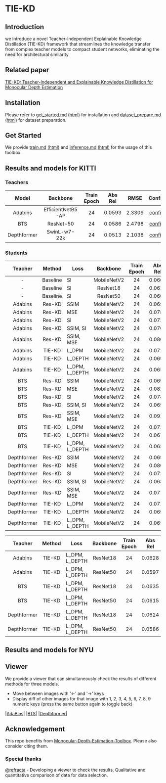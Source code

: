 # TIE-KD
## Introduction
we introduce a novel Teacher-Independent Explainable Knowledge Distillation (TIE-KD) framework that streamlines the knowledge transfer from complex teacher models to compact student networks, eliminating the need for architectural similarity

## Related paper
[TIE-KD: Teacher-Independent and Explainable Knowledge Distillation for Monocular Depth Estimation](https://arxiv.org/abs/2402.14340)

## Installation

Please refer to [get_started.md](docs/get_started.md#installation) [(html)](docs/get_started.html) for installation and [dataset_prepare.md](docs/dataset_prepare.md#prepare-datasets) [(html)](docs/dataset_prepare.html) for dataset preparation.

## Get Started

We provide [train.md](docs/train.md) [(html)](docs/train.html) and [inference.md](docs/inference.md) [(html)](docs/inference.html) for the usage of this toolbox. 

<!-- In the future, there will be tutorials for [customizing dataset (TODO)](docs/tutorials/customize_datasets.md), [designing data pipeline (TODO)](docs/tutorials/data_pipeline.md), [customizing modules (TODO)](docs/tutorials/customize_models.md), and [customizing runtime (TODO)](docs/tutorials/customize_runtime.md). We also provide [training tricks (TODO)](docs/tutorials/training_tricks.md). -->

## Results and models for KITTI

### Teachers
| Model | Backbone | Train Epoch | Abs Rel | RMSE | Config | Download |
| :------: | :--------: | :----: | :--------------: | :------: | :------: | :--------: |
| Adabins  |  EfficientNetB5-AP  |  24   | 0.0593 | 2.3309 |  [config](configs/teachers/adabins_efnetb5ap_kitti_24e.py) |  [model](https://koreatechackr-my.sharepoint.com/:u:/g/personal/bluekds_koreatech_ac_kr/Ecb81qU-z39AvaUeN-Up1kcBrWYcowajq83eZAlobCcxNg?e=klJ65F)
| BTS  |  ResNet-50  |  24   | 0.0586 | 2.4798 |  [config](configs/teachers/bts_r50_kitti_24e_b4.py) | [model](https://koreatechackr-my.sharepoint.com/:u:/g/personal/bluekds_koreatech_ac_kr/EXkshDfzK1BPqpLSIX4LgtoBusnW1t4HfyP6yUZsPsw4fQ?e=lftblO)
| Depthformer | SwinL-w7-22k   |  24   | 0.0513 | 2.1038 |  [config](configs/teachers/depthformer_swinl_22k_w7_kitti.py) | [model](https://koreatechackr-my.sharepoint.com/:u:/g/personal/bluekds_koreatech_ac_kr/EQ2uVeyE5nBMp0HxQ8qhBMwBGUdXnjK4bdU2P7cBb6VJBA?e=r1CWgY)



### Students

| Teacher | Method | Loss | Backbone | Train Epoch | Abs Rel | RMSE | Config | Download |
| :------: | :------: | ------ | :--------: | :----: | :--------------: | :------: |  :------: | :--------: |
| - | Baseline | SI | MobileNetV2   |  24   | 0.0663 | 2.5625 |  [config](configs/students/baseline_mobile2.py) | [model](https://koreatechackr-my.sharepoint.com/:u:/g/personal/bluekds_koreatech_ac_kr/EdlFQw-fK2VFtRthjOBrB-8B-zKFnbCzdXIf4gE3rFsDOA?e=VeoX5W)
| - | Baseline | SI | ResNet18   |  24   | 0.0634 | 2.5311 |  [config](configs/students/baseline_resnet18.py) | [model](https://koreatechackr-my.sharepoint.com/:u:/g/personal/bluekds_koreatech_ac_kr/EfuV2bwuaEJLrcwEf8nGHkcBBw5Xjpht-hdoSx_JJxeHlQ?e=JwC4ce)
| - | Baseline | SI | ResNet50   |  24   | 0.0605 | 2.4159 |  [config](configs/students/baseline_resnet50.py) | [model](https://koreatechackr-my.sharepoint.com/:u:/g/personal/bluekds_koreatech_ac_kr/EXsoMPQO3ZpBt5Tn2htCV5kBoBtrem4zJNFn0hz2OyyO5A?e=jDqzuY)
| Adabins | Res-KD | SSIM | MobileNetV2   |  24   | 0.0697 | 2.5639 |  [config](configs/students/res-kd_mobile_SSIM_adabins.py) | [model](https://koreatechackr-my.sharepoint.com/:u:/g/personal/bluekds_koreatech_ac_kr/EQAIaefdPctKsPXtEJl2w8MBF2O-BbB2EKeHBaCILXdMKQ?e=145gRk)
| Adabins | Res-KD | MSE | MobileNetV2   |  24   | 0.0786 | 2.6964 |  [config](configs/students/res-kd_mobile_mse_adabins.py) | [model](https://koreatechackr-my.sharepoint.com/:u:/g/personal/bluekds_koreatech_ac_kr/EXsG2foZNgxNhbo_E_vWoREBKRmWYTQ0j1zIeGemOMt6cg?e=doYEUC)
| Adabins | Res-KD | SI | MobileNetV2   |  24   | 0.0739 | 2.7371 |  [config](configs/students/res-kd_mobile_SI_adabins.py) | [model](https://koreatechackr-my.sharepoint.com/:u:/g/personal/bluekds_koreatech_ac_kr/EevDYCQIxrdOlXf1eUW_Iz4B2VGsSobxUXr84MkeHZtxQA?e=KFsOCN)
| Adabins | Res-KD | SSIM, SI | MobileNetV2   |  24   | 0.0701 | 2.5833 |  [config](configs/students/res-kd_mobile_SSIM_SI_adabins.py) | [model](https://koreatechackr-my.sharepoint.com/:u:/g/personal/bluekds_koreatech_ac_kr/EZl-v1hWUPBGuceip2W2jocBchplWNokoCfKsxRYEcFTfw?e=Kn0oQL)
| Adabins | Res-KD | SSIM, MSE | MobileNetV2   |  24   | 0.0808 | 2.6943 |  [config](configs/students/res-kd_mobile_SSIM_mse_adabins.py) | [model](https://koreatechackr-my.sharepoint.com/:u:/g/personal/bluekds_koreatech_ac_kr/EQ-sExqXMlZCgVx5CSx7NG8BXnHbDMLLYv9fJG9EnH6fKg?e=BwHK0S)
| Adabins | TIE-KD | L_DPM | MobileNetV2   |  24   | 0.0718 | 2.5433 |  [config](configs/students/ours_mobile_kl_only_adabins.py) | [model](https://koreatechackr-my.sharepoint.com/:u:/g/personal/bluekds_koreatech_ac_kr/EU0exIKkkOJNllhctrWzLzoBa7dRZCp8lmqlpUVZ8Ta0Uw?e=LfMh3e)
| Adabins | TIE-KD | L_DEPTH | MobileNetV2   |  24   | 0.0696 | 2.4646 |  [config](configs/students/ours_mobile_SSIM_only_adabins.py) | [model](https://koreatechackr-my.sharepoint.com/:u:/g/personal/bluekds_koreatech_ac_kr/ESTNec4BW-9AvS-58zw7rZMBzDwr1SXgjRcqdSq4qmVRUA?e=FekmUV)
| Adabins | TIE-KD | L_DPM, L_DEPTH | MobileNetV2   |  24   | 0.0654 | 2.4315 |  [config](configs/students/ours_mobile2_adabins.py) | [model](https://koreatechackr-my.sharepoint.com/:u:/g/personal/bluekds_koreatech_ac_kr/ETLWpOT1trtPnXGnxfk-zhMBaIKOWV2SQNPsm5Sr0-QBiQ?e=7aJJLY)
| BTS | Res-KD | SSIM | MobileNetV2   |  24   | 0.0697 | 2.6357 |  [config](configs/students/res-kd_mobile_SSIM_bts.py) | [model](https://koreatechackr-my.sharepoint.com/:u:/g/personal/bluekds_koreatech_ac_kr/Ee6A8elEbI5IhUtRKuNw2TEBa8pZ_4TF8uTc4MQxNFVHCA?e=F04AYh)
| BTS | Res-KD | MSE | MobileNetV2   |  24   | 0.0820 | 2.7440 |  [config](configs/students/res-kd_mobile_mse_bts.py) | [model](https://koreatechackr-my.sharepoint.com/:u:/g/personal/bluekds_koreatech_ac_kr/EbyjZaRiWptIiYupsjX1ujgBDq4Ru5CcXNIql2A4Wm12_w?e=dp8Yyf)
| BTS | Res-KD | SI | MobileNetV2   |  24   | 0.0782 | 2.8106 |  [config](configs/students/res-kd_mobile_SI_bts.py) | [model](https://koreatechackr-my.sharepoint.com/:u:/g/personal/bluekds_koreatech_ac_kr/EQ13TgBbAmpBoLW9H1A7GYwBCo8v8m3mE9HpRXeM4FChRg?e=dFY09A)
| BTS | Res-KD | SSIM, SI | MobileNetV2   |  24   | 0.0690 | 2.6168 |  [config](configs/students/res-kd_mobile_SSIM_SI_bts.py) | [model](https://koreatechackr-my.sharepoint.com/:u:/g/personal/bluekds_koreatech_ac_kr/ESK8UBanBMJBqL51ZHqjEfYBuJB_dCWPe1fMptFTAmCthw?e=Q2oZyo)
| BTS | Res-KD | SSIM, MSE | MobileNetV2   |  24   | 0.0914 | 2.7983 |  [config](configs/students/res-kd_mobile_SSIM_mse_bts.py) | [model](https://koreatechackr-my.sharepoint.com/:u:/g/personal/bluekds_koreatech_ac_kr/EaTPyGiES6FBmZuF2Dc8GlQBr_sGLK9vX7BQ1bOgxXuLZw?e=oN3fHC)
| BTS | TIE-KD | L_DPM | MobileNetV2   |  24   | 0.0722 | 2.6459 |  [config](configs/students/ours_mobile_kl_only_bts.py) | [model](https://koreatechackr-my.sharepoint.com/:u:/g/personal/bluekds_koreatech_ac_kr/EZ_seiqDCBdNgCfhgGcCb_UBSVPuHDZsPjRFKOz2b8PuEA?e=mpDP3F)
| BTS | TIE-KD | L_DEPTH | MobileNetV2   |  24   | 0.0679 | 2.5694 |  [config](configs/students/ours_mobile_SSIM_only_bts.py) | [model](https://koreatechackr-my.sharepoint.com/:u:/g/personal/bluekds_koreatech_ac_kr/EUBFNOIs8fpDs6v3irbXSuAB19xZLPFhmIW5Kvq6e0MDKA?e=L32m1Z)
| BTS | TIE-KD | L_DPM, L_DEPTH | MobileNetV2   |  24   | 0.0656 | 2.4984 |  [config](configs/students/ours_mobile2_bts.py) | [model](https://koreatechackr-my.sharepoint.com/:u:/g/personal/bluekds_koreatech_ac_kr/EbyIvRHSP5dFsLLb3P0iwHMByTrMp47qKZTXItwmjnl0rg?e=FOsPrf)
| Depthformer | Res-KD | SSIM | MobileNetV2   |  24   | 0.0692 | 2.5009 |  [config](configs/students/res-kd_mobile_SSIM_depthformer.py) | [model](https://koreatechackr-my.sharepoint.com/:u:/g/personal/bluekds_koreatech_ac_kr/EW9RsnlUfeJMlNdrho_S2hQBaoOAJMjjeDKxM5AvKGHrhg?e=ZY12n9)
| Depthformer | Res-KD | MSE | MobileNetV2   |  24   | 0.0805 | 2.6029 |  [config](configs/students/res-kd_mobile_mse_depthformer.py) | [model](https://koreatechackr-my.sharepoint.com/:u:/g/personal/bluekds_koreatech_ac_kr/Ebel69AC67NBuvXT79QU7EsBuc44UA6auzJZaOvAevVr-A?e=4iXN6o)
| Depthformer | Res-KD | SI | MobileNetV2   |  24   | 0.0724 | 2.6717 |  [config](configs/students/res-kd_mobile_SI_depthformer.py) | [model](https://koreatechackr-my.sharepoint.com/:u:/g/personal/bluekds_koreatech_ac_kr/Ef0cvkKWWoxInt_jYy-T2XsButjFx8fczBexYaZcZhic0g?e=UmjbWj)
| Depthformer | Res-KD | SSIM, SI | MobileNetV2   |  24   | 0.0682 | 2.5709 |  [config](configs/students/res-kd_mobile_SSIM_SI_depthformer.py) | [model](https://koreatechackr-my.sharepoint.com/:u:/g/personal/bluekds_koreatech_ac_kr/EXqhcQ4_WkZMnbD7Wx128F8BE7gKB-d-y7BZzSLqbXD5-Q?e=3TNF39)
| Depthformer | Res-KD | SSIM, MSE | MobileNetV2   |  24   | 0.0770 | 2.6391 |  [config](configs/students/res-kd_mobile_SSIM_mse_depthformer.py) | [model](https://koreatechackr-my.sharepoint.com/:u:/g/personal/bluekds_koreatech_ac_kr/EdbhZqBhyH1Eu0yb_SmY6lQBmcadBzqVZtV9j5Tl9dD_7g?e=0cqeQf)
| Depthformer | TIE-KD | L_DPM | MobileNetV2   |  24   | 0.0713 | 2.5241 |  [config](configs/students/ours_mobile_kl_only_depthformer.py) | [model](https://koreatechackr-my.sharepoint.com/:u:/g/personal/bluekds_koreatech_ac_kr/EX6nZZ5-zVRGtE9M78QkxiMBL9n79QoSosRqoGGxfpW34A?e=CihhaV)
| Depthformer | TIE-KD | L_DEPTH | MobileNetV2   |  24   | 0.0698 | 2.4805 |  [config](configs/students/ours_mobile_SSIM_only_depthformer.py) | [model](https://koreatechackr-my.sharepoint.com/:u:/g/personal/bluekds_koreatech_ac_kr/Ef9iFznvR91BtmSub7kBs3gBKWSUfSgbmvFwmqlCdPDcGw?e=hQ3bUC)
| Depthformer | TIE-KD | L_DPM, L_DEPTH | MobileNetV2   |  24   | 0.0657 | 2.4402 |  [config](configs/students/ours_mobile2_depthformer.py) | [model](https://koreatechackr-my.sharepoint.com/:u:/g/personal/bluekds_koreatech_ac_kr/EUo6JnBH51tAjObs-XKn9WoByx1IzhX4W_q0aogSUwuqsQ?e=8mBNkU)

| Teacher | Method | Loss | Backbone | Train Epoch | Abs Rel | RMSE | Config | Download |
| :------: | :------: | ------ | :--------: | :----: | :--------------: | :------: |  :------: | :--------: |
| Adabins | TIE-KD | L_DPM, L_DEPTH | ResNet18   |  24   | 0.0628 | 2.4029 |  [config](configs/students/ours_r18_adabins.py) | [model](https://koreatechackr-my.sharepoint.com/:u:/g/personal/bluekds_koreatech_ac_kr/ETTAIZSmXwlMr1T9q_oDIPcBuv4KvVDtxQ38LtKap-2Clw?e=O6i1zM)
| Adabins | TIE-KD | L_DPM, L_DEPTH | ResNet50   |  24   | 0.0597 | 2.3060 |  [config](configs/students/ours_r50_adabins.py) | [model](https://koreatechackr-my.sharepoint.com/:u:/g/personal/bluekds_koreatech_ac_kr/EYapE9VEBcdNjQ1WAPScazEBdHZx6HXu6jk50YQnCEieKQ?e=8OuOd6)
| BTS | TIE-KD | L_DPM, L_DEPTH | ResNet18   |  24   | 0.0635 | 2.4527 |  [config](configs/students/ours_r18_bts.py) | [model](https://koreatechackr-my.sharepoint.com/:u:/g/personal/bluekds_koreatech_ac_kr/EYQX3OW6-HxEt3ok1eYrevwBIli6jgOKD7W0VdtdYYhoow?e=V5lpjx)
| BTS | TIE-KD | L_DPM, L_DEPTH | ResNet50   |  24   | 0.0615 | 2.4019 |  [config](configs/students/ours_r50_bts.py) | [model](https://koreatechackr-my.sharepoint.com/:u:/g/personal/bluekds_koreatech_ac_kr/ETV21K5bhqJBjdFnFJJv0r0BcPFuWQxZIZ-NHZpnYgTnMA?e=eOt7za)
| Depthformer | TIE-KD | L_DPM, L_DEPTH | ResNet18   |  24   | 0.0624 | 2.3963 |  [config](configs/students/ours_r18_depthformer.py) | [model](https://koreatechackr-my.sharepoint.com/:u:/g/personal/bluekds_koreatech_ac_kr/EY6q05u-JHlGsfFv4YksyykB8-mWwbFKECw7CbdAR0jlug?e=b96bbO)
| Depthformer | TIE-KD | L_DPM, L_DEPTH | ResNet50   |  24   | 0.0586 | 2.2821 |  [config](configs/students/ours_r50_depthformer.py) | [model](https://koreatechackr-my.sharepoint.com/:u:/g/personal/bluekds_koreatech_ac_kr/EQg4v3Uj4BVHrReq_2QK19wBYIN4XR9pumuHTsct6bFqwg?e=NFYb7a)

## Results and models for NYU


## Viewer
We provide a viewer that can simultaneously check the results of different methods for three models.
- Move between images with '←' and '→' keys
- Display diff of other images for that image with 1, 2, 3, 4, 5, 6, 7, 8, 9 numeric keys (press the same button again to toggle back)

|[AdaBins](https://hpc-lab-koreatech.github.io/TIE-KD?targets=Teacher_adabins*ver919_kitti_adabins_cal_range_w0.1_beta_4*ver925_base_up7*ver650_KD_SSIM*ver652_res-kd_mobile_mse_adabins*ver651_res-kd_mobile_SI_adabins*ver659_KD_SSIM_SIG*ver912_res-kd_mobile_SSIM_mse_adabins)|
|[BTS](https://hpc-lab-koreatech.github.io/TIE-KD?targets=Teacher_bts*ver926_ours_bts_*ver925_base_up7*ver650_KD_SSIM_bts*ver652_res-kd_mobile_mse_bts*ver651_res-kd_mobile_SI_bts*ver659_KD_SSIM_SIG_bts*ver912_res-kd_mobile_SSIM_mse_bts)|
|[Depthformer](https://hpc-lab-koreatech.github.io/TIE-KD?targets=Teacher_depthformer*ver919_kitti_depthformer_cal_range_w0.1_beta_4*ver925_base_up7*ver650_KD_SSIM_depthformer*ver652_res-kd_mobile_mse_depthformer*ver651_res-kd_mobile_SI_depthformer*ver659_KD_SSIM_SIG_depthformer*ver912_res-kd_mobile_SSIM_mse_depthformer)|

## Acknowledgement
This repo benefits from [Monocular-Depth-Estimation-Toolbox](https://github.com/zhyever/Monocular-Depth-Estimation-Toolbox/). Please also consider citing them.

### Special thanks
[@refracta](https://github.com/refracta) - Developing a viewer to check the results, Qualitative and quantitative comparison of data for data selection.
